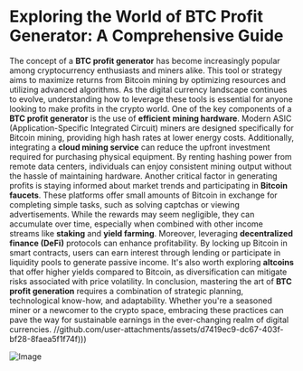 # Exploring the World of BTC Profit Generator: A Comprehensive Guide
The concept of a **BTC profit generator** has become increasingly popular among cryptocurrency enthusiasts and miners alike. This tool or strategy aims to maximize returns from Bitcoin mining by optimizing resources and utilizing advanced algorithms. As the digital currency landscape continues to evolve, understanding how to leverage these tools is essential for anyone looking to make profits in the crypto world.
One of the key components of a **BTC profit generator** is the use of **efficient mining hardware**. Modern ASIC (Application-Specific Integrated Circuit) miners are designed specifically for Bitcoin mining, providing high hash rates at lower energy costs. Additionally, integrating a **cloud mining service** can reduce the upfront investment required for purchasing physical equipment. By renting hashing power from remote data centers, individuals can enjoy consistent mining output without the hassle of maintaining hardware.
Another critical factor in generating profits is staying informed about market trends and participating in **Bitcoin faucets**. These platforms offer small amounts of Bitcoin in exchange for completing simple tasks, such as solving captchas or viewing advertisements. While the rewards may seem negligible, they can accumulate over time, especially when combined with other income streams like **staking** and **yield farming**.
Moreover, leveraging **decentralized finance (DeFi)** protocols can enhance profitability. By locking up Bitcoin in smart contracts, users can earn interest through lending or participate in liquidity pools to generate passive income. It's also worth exploring **altcoins** that offer higher yields compared to Bitcoin, as diversification can mitigate risks associated with price volatility.
In conclusion, mastering the art of **BTC profit generation** requires a combination of strategic planning, technological know-how, and adaptability. Whether you're a seasoned miner or a newcomer to the crypto space, embracing these practices can pave the way for sustainable earnings in the ever-changing realm of digital currencies. 
 //github.com/user-attachments/assets/d7419ec9-dc67-403f-bf28-8faea5f1f74f)))


![Image](https://github.com/user-attachments/assets/4a25d116-2220-4385-b08e-f287af8fcbc4)